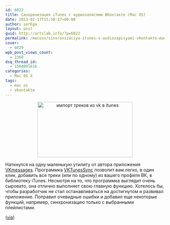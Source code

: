 ```yaml
---
id: 6022
title: Синхронизация iTunes с аудиозаписями ВКонтакте (Mac OS)
date: 2013-02-17T15:50:17+00:00
author: serEga
layout: post
guid: http://artslab.info/?p=6022
permalink: /macosx/sinxronizaciya-itunes-s-audiozapisyami-vkontakte-mac-os/
cover:
  - 6029
wpb_post_views_count:
  - 2368
dsq_thread_id:
  - 1564091616
categories:
  - Mac OS X
tags:
  - mac os
  - vkontakte
---
```

<center>
  <a href="http://googledrive.com/host/0B9lHVSSSdxdxd0hjdUdmRzY3Tjg/import_iz_vk_na_itunes.jpg"><img src="http://googledrive.com/host/0B9lHVSSSdxdxd0hjdUdmRzY3Tjg/import_iz_vk_na_itunes-300x175.jpg" alt="импорт треков из vk в itunes" title="import_iz_vk_na_itunes" width="300" height="175" class="aligncenter size-medium wp-image-6023" srcset="http://googledrive.com/host/0B9lHVSSSdxdxd0hjdUdmRzY3Tjg/import_iz_vk_na_itunes-300x175.jpg 300w, http://googledrive.com/host/0B9lHVSSSdxdxd0hjdUdmRzY3Tjg/import_iz_vk_na_itunes.jpg 960w" sizes="(max-width: 300px) 100vw, 300px" /></a>
</center>

Наткнулся на одну маленькую утилиту от автора приложения [VKmessages](https://itunes.apple.com/ru/app/vkmessages/id593018185?mt=12). Программка [VKTunesSync](https://www.dropbox.com/s/u12ajphb8fkjknk/VKTunesSync.zip?m) позволит вам легко, в один клик, добавить все треки (или по одному) из вашего профиля ВК, в библиотеку iTunes.
Несмотря на то, что программка выглядит очень сыровато, она отлично выполняет свою главную функцию. Хотелось бы, чтобы разработчик не стал останавливаться на достигнутом и развивал приложение. Поправил очевидные ошибки и добавил еще некоторые функций, например, синхронизацию только с выбранными плейлистами.

([via](http://vk.com/vkmessagesmac?w=wall-43986969_35))